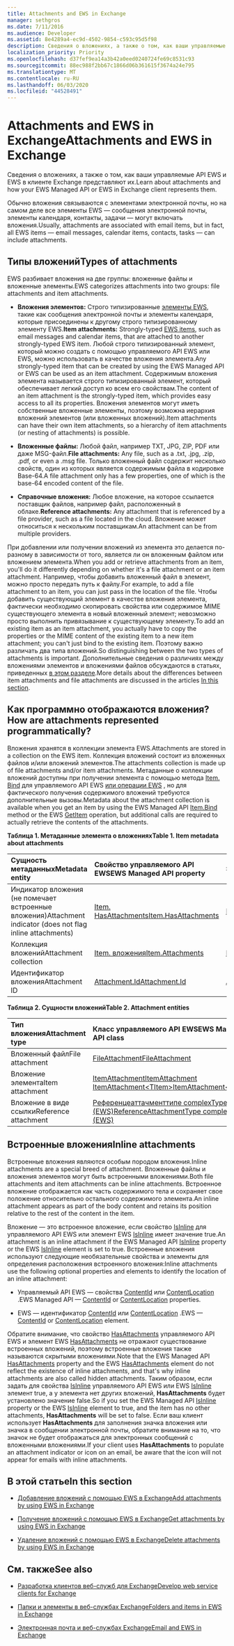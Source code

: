 ```yaml
---
title: Attachments and EWS in Exchange
manager: sethgros
ms.date: 7/11/2016
ms.audience: Developer
ms.assetid: 8e4289a4-ec9d-4502-9854-c593c95d5f98
description: Сведения о вложениях, а также о том, как ваши управляемые API EWS и EWS в клиенте Exchange представляют их.
localization_priority: Priority
ms.openlocfilehash: d37fef9ea14a3b42a0eed0240724fe69c8531c93
ms.sourcegitcommit: 88ec988f2bb67c1866d06b361615f3674a24e795
ms.translationtype: MT
ms.contentlocale: ru-RU
ms.lasthandoff: 06/03/2020
ms.locfileid: "44528491"
---
```

# <a name="attachments-and-ews-in-exchange"></a><span data-ttu-id="dc117-103">Attachments and EWS in Exchange</span><span class="sxs-lookup"><span data-stu-id="dc117-103">Attachments and EWS in Exchange</span></span>

<span data-ttu-id="dc117-104">Сведения о вложениях, а также о том, как ваши управляемые API EWS и EWS в клиенте Exchange представляют их.</span><span class="sxs-lookup"><span data-stu-id="dc117-104">Learn about attachments and how your EWS Managed API or EWS in Exchange client represents them.</span></span>
  
<span data-ttu-id="dc117-105">Обычно вложения связываются с элементами электронной почты, но на самом деле все элементы EWS — сообщения электронной почты, элементы календаря, контакты, задачи — могут включать вложения.</span><span class="sxs-lookup"><span data-stu-id="dc117-105">Usually, attachments are associated with email items, but in fact, all EWS items — email messages, calendar items, contacts, tasks — can include attachments.</span></span>
  
## <a name="types-of-attachments"></a><span data-ttu-id="dc117-106">Типы вложений</span><span class="sxs-lookup"><span data-stu-id="dc117-106">Types of attachments</span></span>

<span data-ttu-id="dc117-107">EWS разбивает вложения на две группы: вложенные файлы и вложенные элементы.</span><span class="sxs-lookup"><span data-stu-id="dc117-107">EWS categorizes attachments into two groups: file attachments and item attachments.</span></span>
  
- <span data-ttu-id="dc117-108">**Вложения элементов:** Строго типизированные [элементы EWS](folders-and-items-in-ews-in-exchange.md), такие как сообщения электронной почты и элементы календаря, которые присоединены к другому строго типизированному элементу EWS.</span><span class="sxs-lookup"><span data-stu-id="dc117-108">**Item attachments:** Strongly-typed [EWS items](folders-and-items-in-ews-in-exchange.md), such as email messages and calendar items, that are attached to another strongly-typed EWS item.</span></span> <span data-ttu-id="dc117-109">Любой строго типизированный элемент, который можно создать с помощью управляемого API EWS или EWS, можно использовать в качестве вложения элемента.</span><span class="sxs-lookup"><span data-stu-id="dc117-109">Any strongly-typed item that can be created by using the EWS Managed API or EWS can be used as an item attachment.</span></span> <span data-ttu-id="dc117-110">Содержимым вложения элемента называется строго типизированный элемент, который обеспечивает легкий доступ ко всем его свойствам.</span><span class="sxs-lookup"><span data-stu-id="dc117-110">The content of an item attachment is the strongly-typed item, which provides easy access to all its properties.</span></span> <span data-ttu-id="dc117-111">Вложения элементов могут иметь собственные вложенные элементы, поэтому возможна иерархия вложений элементов (или вложенных вложений).</span><span class="sxs-lookup"><span data-stu-id="dc117-111">Item attachments can have their own item attachments, so a hierarchy of item attachments (or nesting of attachments) is possible.</span></span>
    
- <span data-ttu-id="dc117-112">**Вложенные файлы:** Любой файл, например TXT, JPG, ZIP, PDF или даже MSG-файл.</span><span class="sxs-lookup"><span data-stu-id="dc117-112">**File attachments:** Any file, such as a .txt, .jpg, .zip, .pdf, or even a .msg file.</span></span> <span data-ttu-id="dc117-113">Только вложенный файл содержит несколько свойств, один из которых является содержимым файла в кодировке Base-64.</span><span class="sxs-lookup"><span data-stu-id="dc117-113">A file attachment only has a few properties, one of which is the base-64 encoded content of the file.</span></span> 
    
- <span data-ttu-id="dc117-114">**Справочные вложения:** Любое вложение, на которое ссылается поставщик файлов, например файл, расположенный в облаке.</span><span class="sxs-lookup"><span data-stu-id="dc117-114">**Reference attachments:** Any attachment that is referenced by a file provider, such as a file located in the cloud.</span></span> <span data-ttu-id="dc117-115">Вложение может относиться к нескольким поставщикам.</span><span class="sxs-lookup"><span data-stu-id="dc117-115">An attachment can be from multiple providers.</span></span> 
    
<span data-ttu-id="dc117-116">При добавлении или получении вложений из элемента это делается по-разному в зависимости от того, является ли он вложенным файлом или вложением элемента.</span><span class="sxs-lookup"><span data-stu-id="dc117-116">When you add or retrieve attachments from an item, you'll do it differently depending on whether it's a file attachment or an item attachment.</span></span> <span data-ttu-id="dc117-117">Например, чтобы добавить вложенный файл в элемент, можно просто передать путь к файлу.</span><span class="sxs-lookup"><span data-stu-id="dc117-117">For example, to add a file attachment to an item, you can just pass in the location of the file.</span></span> <span data-ttu-id="dc117-118">Чтобы добавить существующий элемент в качестве вложения элемента, фактически необходимо скопировать свойства или содержимое MIME существующего элемента в новый вложенный элемент; невозможно просто выполнить привязывание к существующему элементу.</span><span class="sxs-lookup"><span data-stu-id="dc117-118">To add an existing item as an item attachment, you actually have to copy the properties or the MIME content of the existing item to a new item attachment; you can't just bind to the existing item.</span></span> <span data-ttu-id="dc117-119">Поэтому важно различать два типа вложений.</span><span class="sxs-lookup"><span data-stu-id="dc117-119">So distinguishing between the two types of attachments is important.</span></span> <span data-ttu-id="dc117-120">Дополнительные сведения о различиях между вложениями элементов и вложениями файлов обсуждаются в статьях, приведенных [в этом разделе](#bk_inthissection).</span><span class="sxs-lookup"><span data-stu-id="dc117-120">More details about the differences between item attachments and file attachments are discussed in the articles [In this section](#bk_inthissection).</span></span>
  
## <a name="how-are-attachments-represented-programmatically"></a><span data-ttu-id="dc117-121">Как программно отображаются вложения?</span><span class="sxs-lookup"><span data-stu-id="dc117-121">How are attachments represented programmatically?</span></span>

<span data-ttu-id="dc117-122">Вложения хранятся в коллекции элемента EWS.</span><span class="sxs-lookup"><span data-stu-id="dc117-122">Attachments are stored in a collection on the EWS item.</span></span> <span data-ttu-id="dc117-123">Коллекция вложений состоит из вложенных файлов и/или вложений элементов.</span><span class="sxs-lookup"><span data-stu-id="dc117-123">The attachments collection is made up of file attachments and/or item attachments.</span></span> <span data-ttu-id="dc117-124">Метаданные о коллекции вложений доступны при получении элемента с помощью метода [Item. Bind](https://msdn.microsoft.com/library/microsoft.exchange.webservices.data.item.bind%28v=exchg.80%29.aspx) для управляемого API EWS [или операции EWS](https://msdn.microsoft.com/library/e3590b8b-c2a7-4dad-a014-6360197b68e4%28Office.15%29.aspx) , но для фактического получения содержимого вложений требуются дополнительные вызовы.</span><span class="sxs-lookup"><span data-stu-id="dc117-124">Metadata about the attachment collection is available when you get an item by using the EWS Managed API [Item.Bind](https://msdn.microsoft.com/library/microsoft.exchange.webservices.data.item.bind%28v=exchg.80%29.aspx) method or the EWS [GetItem](https://msdn.microsoft.com/library/e3590b8b-c2a7-4dad-a014-6360197b68e4%28Office.15%29.aspx) operation, but additional calls are required to actually retrieve the contents of the attachments.</span></span> 
  
<span data-ttu-id="dc117-125">**Таблица 1. Метаданные элемента о вложениях**</span><span class="sxs-lookup"><span data-stu-id="dc117-125">**Table 1. Item metadata about attachments**</span></span>

|<span data-ttu-id="dc117-126">**Сущность метаданных**</span><span class="sxs-lookup"><span data-stu-id="dc117-126">**Metadata entity**</span></span>|<span data-ttu-id="dc117-127">**Свойство управляемого API EWS**</span><span class="sxs-lookup"><span data-stu-id="dc117-127">**EWS Managed API property**</span></span>|<span data-ttu-id="dc117-128">**Элемент EWS**</span><span class="sxs-lookup"><span data-stu-id="dc117-128">**EWS element**</span></span>|
|:-----|:-----|:-----|
|<span data-ttu-id="dc117-129">Индикатор вложения (не помечает встроенные вложения)</span><span class="sxs-lookup"><span data-stu-id="dc117-129">Attachment indicator (does not flag inline attachments)</span></span>  <br/> |[<span data-ttu-id="dc117-130">Item. HasAttachments</span><span class="sxs-lookup"><span data-stu-id="dc117-130">Item.HasAttachments</span></span>](https://msdn.microsoft.com/library/microsoft.exchange.webservices.data.item.hasattachments%28v=exchg.80%29.aspx) <br/> |[<span data-ttu-id="dc117-131">HasAttachments</span><span class="sxs-lookup"><span data-stu-id="dc117-131">HasAttachments</span></span>](https://msdn.microsoft.com/library/538b7a85-11d7-4daa-8458-09b540760e8b%28Office.15%29.aspx) <br/> |
|<span data-ttu-id="dc117-132">Коллекция вложений</span><span class="sxs-lookup"><span data-stu-id="dc117-132">Attachment collection</span></span>  <br/> |[<span data-ttu-id="dc117-133">Item. вложения</span><span class="sxs-lookup"><span data-stu-id="dc117-133">Item.Attachments</span></span>](https://msdn.microsoft.com/library/microsoft.exchange.webservices.data.item.attachments%28v=exchg.80%29.aspx) <br/> |[<span data-ttu-id="dc117-134">Вложения</span><span class="sxs-lookup"><span data-stu-id="dc117-134">Attachments</span></span>](https://msdn.microsoft.com/library/b470e614-34bb-44f0-8790-7ddbdcbbd29d%28Office.15%29.aspx) <br/> |
|<span data-ttu-id="dc117-135">Идентификатор вложения</span><span class="sxs-lookup"><span data-stu-id="dc117-135">Attachment ID</span></span>  <br/> |[<span data-ttu-id="dc117-136">Attachment.Id</span><span class="sxs-lookup"><span data-stu-id="dc117-136">Attachment.Id</span></span>](https://msdn.microsoft.com/library/microsoft.exchange.webservices.data.attachment.id%28v=exchg.80%29.aspx) <br/> |[<span data-ttu-id="dc117-137">AttachmentId</span><span class="sxs-lookup"><span data-stu-id="dc117-137">AttachmentId</span></span>](https://msdn.microsoft.com/library/55a5fd77-60d1-40fa-8144-770600cedc6a%28Office.15%29.aspx) <br/> |
   
<span data-ttu-id="dc117-138">**Таблица 2. Сущности вложений**</span><span class="sxs-lookup"><span data-stu-id="dc117-138">**Table 2. Attachment entities**</span></span>

|<span data-ttu-id="dc117-139">**Тип вложения**</span><span class="sxs-lookup"><span data-stu-id="dc117-139">**Attachment type**</span></span>|<span data-ttu-id="dc117-140">**Класс управляемого API EWS**</span><span class="sxs-lookup"><span data-stu-id="dc117-140">**EWS Managed API class**</span></span>|<span data-ttu-id="dc117-141">**Элемент EWS**</span><span class="sxs-lookup"><span data-stu-id="dc117-141">**EWS element**</span></span>|
|:-----|:-----|:-----|
|<span data-ttu-id="dc117-142">Вложенный файл</span><span class="sxs-lookup"><span data-stu-id="dc117-142">File attachment</span></span>  <br/> |[<span data-ttu-id="dc117-143">FileAttachment</span><span class="sxs-lookup"><span data-stu-id="dc117-143">FileAttachment</span></span>](https://msdn.microsoft.com/library/microsoft.exchange.webservices.data.fileattachment%28v=exchg.80%29.aspx) <br/> |[<span data-ttu-id="dc117-144">FileAttachment</span><span class="sxs-lookup"><span data-stu-id="dc117-144">FileAttachment</span></span>](https://msdn.microsoft.com/library/3ecea174-73d1-47fd-8917-6065cef1d565%28Office.15%29.aspx) <br/> |
|<span data-ttu-id="dc117-145">Вложение элемента</span><span class="sxs-lookup"><span data-stu-id="dc117-145">Item attachment</span></span>  <br/> |[<span data-ttu-id="dc117-146">ItemAttachment</span><span class="sxs-lookup"><span data-stu-id="dc117-146">ItemAttachment</span></span>](https://msdn.microsoft.com/library/microsoft.exchange.webservices.data.itemattachment%28v=exchg.80%29.aspx) <br/> [<span data-ttu-id="dc117-147">ItemAttachment\<TItem\></span><span class="sxs-lookup"><span data-stu-id="dc117-147">ItemAttachment\<TItem\></span></span>](https://msdn.microsoft.com/library/dd635165%28v=exchg.80%29.aspx) <br/> |[<span data-ttu-id="dc117-148">ItemAttachment</span><span class="sxs-lookup"><span data-stu-id="dc117-148">ItemAttachment</span></span>](https://msdn.microsoft.com/library/089ee599-f45e-46f5-a18a-5cfb3d2851ff%28Office.15%29.aspx) <br/> |
|<span data-ttu-id="dc117-149">Вложение в виде ссылки</span><span class="sxs-lookup"><span data-stu-id="dc117-149">Reference attachment</span></span>  <br/> |[<span data-ttu-id="dc117-150">Референцеаттачменттипе complexType (EWS)</span><span class="sxs-lookup"><span data-stu-id="dc117-150">ReferenceAttachmentType complexType (EWS)</span></span>](https://msdn.microsoft.com/library/18bfa012-e903-d7f3-528a-31ccceb65463%28Office.15%29.aspx) <br/> |[<span data-ttu-id="dc117-151">ReferenceAttachment</span><span class="sxs-lookup"><span data-stu-id="dc117-151">ReferenceAttachment</span></span>](https://msdn.microsoft.com/library/b9bde862-6b75-4a81-8033-00a47be4dc2f%28Office.15%29.aspx) <br/> |
   
## <a name="inline-attachments"></a><span data-ttu-id="dc117-152">Встроенные вложения</span><span class="sxs-lookup"><span data-stu-id="dc117-152">Inline attachments</span></span>

<span data-ttu-id="dc117-153">Встроенные вложения являются особым породом вложения.</span><span class="sxs-lookup"><span data-stu-id="dc117-153">Inline attachments are a special breed of attachment.</span></span> <span data-ttu-id="dc117-154">Вложенные файлы и вложения элементов могут быть встроенными вложениями.</span><span class="sxs-lookup"><span data-stu-id="dc117-154">Both file attachments and item attachments can be inline attachments.</span></span> <span data-ttu-id="dc117-155">Встроенное вложение отображается как часть содержимого тела и сохраняет свое положение относительно остального содержимого элемента.</span><span class="sxs-lookup"><span data-stu-id="dc117-155">An inline attachment appears as part of the body content and retains its position relative to the rest of the content in the item.</span></span> 
  
<span data-ttu-id="dc117-156">Вложение — это встроенное вложение, если свойство [IsInline](https://msdn.microsoft.com/library/microsoft.exchange.webservices.data.attachment.isinline%28v=exchg.80%29.aspx) для управляемого API EWS или элемент EWS [IsInline](https://msdn.microsoft.com/library/5e7712c8-372a-4a16-be64-360c5ff3961a%28Office.15%29.aspx) имеет значение true.</span><span class="sxs-lookup"><span data-stu-id="dc117-156">An attachment is an inline attachment if the EWS Managed API [IsInline](https://msdn.microsoft.com/library/microsoft.exchange.webservices.data.attachment.isinline%28v=exchg.80%29.aspx) property or the EWS [IsInline](https://msdn.microsoft.com/library/5e7712c8-372a-4a16-be64-360c5ff3961a%28Office.15%29.aspx) element is set to true.</span></span> <span data-ttu-id="dc117-157">Встроенные вложения используют следующие необязательные свойства и элементы для определения расположения встроенного вложения:</span><span class="sxs-lookup"><span data-stu-id="dc117-157">Inline attachments use the following optional properties and elements to identify the location of an inline attachment:</span></span> 
  
- <span data-ttu-id="dc117-158">Управляемый API EWS — свойства [ContentId](https://msdn.microsoft.com/library/microsoft.exchange.webservices.data.attachment.contentid%28v=exchg.80%29.aspx) или [ContentLocation](https://msdn.microsoft.com/library/microsoft.exchange.webservices.data.attachment.contentlocation%28v=exchg.80%29.aspx) .</span><span class="sxs-lookup"><span data-stu-id="dc117-158">EWS Managed API — [ContentId](https://msdn.microsoft.com/library/microsoft.exchange.webservices.data.attachment.contentid%28v=exchg.80%29.aspx) or [ContentLocation](https://msdn.microsoft.com/library/microsoft.exchange.webservices.data.attachment.contentlocation%28v=exchg.80%29.aspx) properties.</span></span> 
    
- <span data-ttu-id="dc117-159">EWS — идентификатор [ContentId](https://msdn.microsoft.com/library/bc59100d-6079-414b-a6e0-7c15feaa3184%28Office.15%29.aspx) или [ContentLocation](https://msdn.microsoft.com/library/d91cf587-24e3-4c13-8784-5ca29787cca7%28Office.15%29.aspx) .</span><span class="sxs-lookup"><span data-stu-id="dc117-159">EWS — [ContentId](https://msdn.microsoft.com/library/bc59100d-6079-414b-a6e0-7c15feaa3184%28Office.15%29.aspx) or [ContentLocation](https://msdn.microsoft.com/library/d91cf587-24e3-4c13-8784-5ca29787cca7%28Office.15%29.aspx) element.</span></span> 
    
<span data-ttu-id="dc117-160">Обратите внимание, что свойство [HasAttachments](https://msdn.microsoft.com/library/microsoft.exchange.webservices.data.item.hasattachments%28v=exchg.80%29.aspx) управляемого API EWS и элемент EWS [HasAttachments](https://msdn.microsoft.com/library/538b7a85-11d7-4daa-8458-09b540760e8b%28Office.15%29.aspx) не отражают существование встроенных вложений, поэтому встроенные вложения также называются скрытыми вложениями.</span><span class="sxs-lookup"><span data-stu-id="dc117-160">Note that the EWS Managed API [HasAttachments](https://msdn.microsoft.com/library/microsoft.exchange.webservices.data.item.hasattachments%28v=exchg.80%29.aspx) property and the EWS [HasAttachments](https://msdn.microsoft.com/library/538b7a85-11d7-4daa-8458-09b540760e8b%28Office.15%29.aspx) element do not reflect the existence of inline attachments, and that's why inline attachments are also called hidden attachments.</span></span> <span data-ttu-id="dc117-161">Таким образом, если задать для свойства [IsInline](https://msdn.microsoft.com/library/microsoft.exchange.webservices.data.attachment.isinline%28v=exchg.80%29.aspx) управляемого API EWS или EWS [IsInline](https://msdn.microsoft.com/library/5e7712c8-372a-4a16-be64-360c5ff3961a%28Office.15%29.aspx) элемент true, а у элемента нет других вложений, **HasAttachments** будет установлено значение false.</span><span class="sxs-lookup"><span data-stu-id="dc117-161">So if you set the EWS Managed API [IsInline](https://msdn.microsoft.com/library/microsoft.exchange.webservices.data.attachment.isinline%28v=exchg.80%29.aspx) property or the EWS [IsInline](https://msdn.microsoft.com/library/5e7712c8-372a-4a16-be64-360c5ff3961a%28Office.15%29.aspx) element to true, and the item has no other attachments, **HasAttachments** will be set to false.</span></span> <span data-ttu-id="dc117-162">Если ваш клиент использует **HasAttachments** для заполнения значка вложения или значка в сообщении электронной почты, обратите внимание на то, что значок не будет отображаться для электронных сообщений с вложенными вложениями.</span><span class="sxs-lookup"><span data-stu-id="dc117-162">If your client uses **HasAttachments** to populate an attachment indicator or icon on an email, be aware that the icon will not appear for emails with inline attachments.</span></span> 
  
## <a name="in-this-section"></a><span data-ttu-id="dc117-163">В этой статье</span><span class="sxs-lookup"><span data-stu-id="dc117-163">In this section</span></span>
<span data-ttu-id="dc117-164"><a name="bk_inthissection"> </a></span><span class="sxs-lookup"><span data-stu-id="dc117-164"><a name="bk_inthissection"> </a></span></span>

- [<span data-ttu-id="dc117-165">Добавление вложений с помощью EWS в Exchange</span><span class="sxs-lookup"><span data-stu-id="dc117-165">Add attachments by using EWS in Exchange</span></span>](how-to-add-attachments-by-using-ews-in-exchange.md)
    
- [<span data-ttu-id="dc117-166">Получение вложений с помощью EWS в Exchange</span><span class="sxs-lookup"><span data-stu-id="dc117-166">Get attachments by using EWS in Exchange</span></span>](how-to-get-attachments-by-using-ews-in-exchange.md)
    
- [<span data-ttu-id="dc117-167">Удаление вложений с помощью EWS в Exchange</span><span class="sxs-lookup"><span data-stu-id="dc117-167">Delete attachments by using EWS in Exchange</span></span>](how-to-delete-attachments-by-using-ews-in-exchange.md)
    
## <a name="see-also"></a><span data-ttu-id="dc117-168">См. также</span><span class="sxs-lookup"><span data-stu-id="dc117-168">See also</span></span>
<span data-ttu-id="dc117-169"><a name="bk_additionalresources"> </a></span><span class="sxs-lookup"><span data-stu-id="dc117-169"><a name="bk_additionalresources"> </a></span></span>

- [<span data-ttu-id="dc117-170">Разработка клиентов веб-служб для Exchange</span><span class="sxs-lookup"><span data-stu-id="dc117-170">Develop web service clients for Exchange</span></span>](develop-web-service-clients-for-exchange.md)
    
- [<span data-ttu-id="dc117-171">Папки и элементы в веб-службах Exchange</span><span class="sxs-lookup"><span data-stu-id="dc117-171">Folders and items in EWS in Exchange</span></span>](folders-and-items-in-ews-in-exchange.md)
    
- [<span data-ttu-id="dc117-172">Электронная почта и веб-службах Exchange</span><span class="sxs-lookup"><span data-stu-id="dc117-172">Email and EWS in Exchange</span></span>](email-and-ews-in-exchange.md)
    

